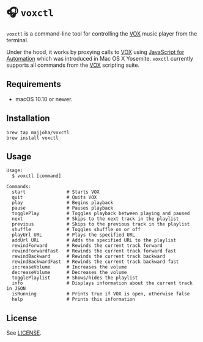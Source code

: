 # 🎧 `voxctl`
`voxctl` is a command-line tool for controlling the [VOX](https://vox.rocks)
music player from the terminal.

Under the hood, it works by proxying calls to [VOX](https://vox.rocks) using
[JavaScript for
Automation](https://developer.apple.com/library/archive/releasenotes/InterapplicationCommunication/RN-JavaScriptForAutomation/Articles/Introduction.html)
which was introduced in Mac OS X Yosemite. `voxctl` currently supports all
commands from the [VOX](https://vox.rocks) scripting suite.

## Requirements
* macOS 10.10 or newer.

## Installation
```
brew tap majjoha/voxctl
brew install voxctl
```

## Usage
```
Usage:
  $ voxctl [command]

Commands:
  start               # Starts VOX
  quit                # Quits VOX
  play                # Begins playback
  pause               # Pauses playback
  togglePlay          # Toggles playback between playing and paused 
  next                # Skips to the next track in the playlist
  previous            # Skips to the previous track in the playlist
  shuffle             # Toggles shuffle on or off
  playUrl URL         # Plays the specified URL
  addUrl URL          # Adds the specified URL to the playlist
  rewindForward       # Rewinds the current track forward
  rewindForwardFast   # Rewinds the current track forward fast
  rewindBackward      # Rewinds the current track backward
  rewindBackwardFast  # Rewinds the current track backward fast
  increaseVolume      # Increases the volume
  decreaseVolume      # Decreases the volume
  togglePlaylist      # Shows/hides the playlist
  info                # Displays information about the current track in JSON
  isRunning           # Prints true if VOX is open, otherwise false
  help                # Prints this information
```

## License
See [LICENSE](https://github.com/majjoha/voxctl/blob/master/LICENSE).
